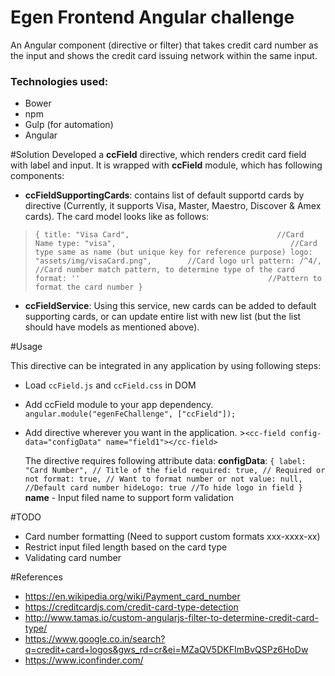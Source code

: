 # Egen Frontend Angular challenge

An Angular component (directive or filter) that takes credit card number as the input and shows the credit card issuing network within the same input.

### Technologies used:
 - Bower
 - npm
 - Gulp (for automation)
 - Angular

#Solution 
Developed a **ccField** directive, which renders credit card field with label and input. It is wrapped with **ccField** module, which has following components:

 - **ccFieldSupportingCards**: contains list of default supportd cards by directive (Currently, it supports Visa, Master, Maestro, Discover & Amex cards). The card model looks like as follows:
> `{
		title: "Visa Card", 								//Card Name
		type: "visa", 										//Card type same as name (but unique key for reference purpose)
		logo: "assets/img/visaCard.png", 		//Card logo url
		pattern: /^4/, 									//Card number match pattern, to determine type of the card
		format: '' 											//Pattern to format the card number
}`

 - **ccFieldService**: Using this service, new cards can be added to default supporting cards, or can update entire list with new list (but the list should have models as mentioned above).


#Usage

This directive can be integrated in any application by using following steps:

 - Load `ccField.js` and `ccField.css` in DOM
 - Add ccField module to your app dependency.
		`angular.module("egenFeChallenge", ["ccField"]);`
 -  Add directive wherever you want in the application.
		>`<cc-field config-data="configData" name="field1"></cc-field>`

	The directive requires following attribute data:
		**configData**: `{
	        label: "Card Number", // Title of the field
	        required: true, // Required or not
	        format: true, // Want to format number or not
	        value: null, //Default card number
	        hideLogo: true //To hide logo in field
	    }`
	    **name** - Input filed name to support form validation

#TODO

 - Card number formatting (Need to support custom formats xxx-xxxx-xx)
 - Restrict input filed length based on the card type
 - Validating card number

#References

 - https://en.wikipedia.org/wiki/Payment_card_number
 - https://creditcardjs.com/credit-card-type-detection
 - http://www.tamas.io/custom-angularjs-filter-to-determine-credit-card-type/ 
 - https://www.google.co.in/search?q=credit+card+logos&gws_rd=cr&ei=MZaQV5DKFImBvQSPz6HoDw
 - https://www.iconfinder.com/
